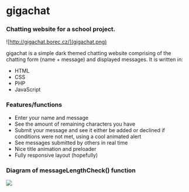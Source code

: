 # gigachat
### Chatting website for a school project.

![http://gigachat.borec.cz/](gigachat.png)

gigachat is a simple dark themed chatting website comprising of the chatting form (name + message) and displayed messages. 
It is written in:

- HTML
- CSS
- PHP
- JavaScript

### Features/functions

- Enter your name and message
- See the amount of remaining characters you have
- Submit your message and see it either be added or declined if conditions were not met, using a cool animated alert
- See messages submitted by others in real time
- Nice title animation and preloader
- Fully responsive layout (hopefully)

### Diagram of messageLengthCheck() function
![](messageLengthCheck.png)
